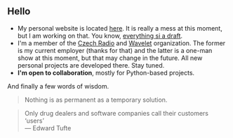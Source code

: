 ## Hello

- My personal website is located [here](https://www.wavelet.space/vault/). It is really a mess at this moment, but I am working on that. You know, [everything si a draft](https://medium.com/@bre/the-cult-of-done-manifesto-724ca1c2ff13).
- I'm a member of the [Czech Radio](https://github.com/czech-radio) and [Wavelet](https://github.com/wavelet-space) organization. The former is my current employer (thanks for that) and the latter is a one-man show at this moment, but that may change in the future. All new personal projects are developed there. Stay tuned. 
- **I'm open to collaboration**, mostly for Python-based projects.

And finally a few words of wisdom.

> Nothing is as permanent as a temporary solution.

> Only drug dealers and software companies call their customers ‘users’<br>
> — Edward Tufte
